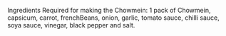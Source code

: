 Ingredients Required for making the Chowmein:
1 pack of Chowmein, capsicum, carrot, frenchBeans, 
onion, garlic, tomato sauce, chilli sauce, 
soya sauce, vinegar, black pepper and salt.